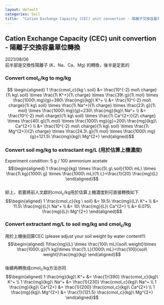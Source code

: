 ```yaml
---
layout: default
categories: Soil
title:  "Cation Exchange Capacity (CEC) unit convertion - 陽離子交換容量單位轉換"
---  
```

## Cation Exchange Capacity (CEC) unit convertion - 陽離子交換容量單位轉換  
2021/08/06  
前半部是交換性陽離子 (K、Na、Ca、Mg) 的轉換，後半是定氮的
### Convert cmol<sub>c</sub>/kg to mg/kg  
$$ \begin{aligned} 
1 \frac{cmol_c}{kg \ soil} &= \frac{10^{-2} mol\ charge}{1\ kg\ soil} \times \frac{1\ K^+}{1\ charge} \times \frac{39\ g}{1\ mol} \times \frac{1000\ mg}{g}=390\ \frac{mg}{kg}\ K^+ \\
&= \frac{10^{-2} mol\ charge}{1\ kg\ soil} \times \frac{1\ Na^+}{1\ charge} \times \frac{23\ g}{1\ mol} \times \frac{1000\ mg}{g}=230\ \frac{mg}{kg}\ Na^+ \\
&= \frac{10^{-2} mol\ charge}{1\ kg\ soil} \times \frac{1\ Ca^{2+}}{2\ charge} \times \frac{40\ g}{1\ mol} \times \frac{1000\ mg}{g}=200\ \frac{mg}{kg}\ Ca^{2+} \\
&= \frac{10^{-2} mol\ charge}{1\ kg\ soil} \times \frac{1\ Mg^{2+}}{2\ charge} \times \frac{24.3\ g}{1\ mol} \times \frac{1000\ mg}{g}=121.5\ \frac{mg}{kg}\ Mg^{2+} 
\end{aligned}$$  
  
### Convert soil mg/kg to extractant mg/L (用於估算上機濃度)  
Experiment condition: 5 g / 100 ammonium acetate    
$$\begin{aligned}
1 \frac{mg}{kg} \times \frac{5\ g\ soil}{100\ mL} \times \frac{1\ kg}{1000\ g} \times \frac{1000\ mL}{1\ L}=\frac{1}{20} \frac{mg}{L}
\end{aligned}$$  
綜上，若要將前人文獻的cmol<sub>c</sub>/kg用於估算上機濃度則可直接轉換如下  
$$\begin{aligned} 
1 \frac{cmol_c}{kg \ soil} 
&= 19.5\ \frac{mg}{L}\ K^+ \\
&= 11.5\ \frac{mg}{L}\ Na^+ \\
&= 10\ \frac{mg}{L}\ Ca^{2+} \\
&= 6.075\ \frac{mg}{L}\ Mg^{2+} 
\end{aligned}$$
  
### Convert extractant mg/L to soil mg/kg and cmol<sub>c</sub>/kg
用於上機後回算CEC (please adjust your soil weight by water content!!)  
$$\begin{aligned}
1\frac{mg}{L} \times \frac{100\ mL}{soil\ weight}\times \frac{1000\ g}{1\ kg}\times \frac{1\ L}{1000\ mL}=\frac{100}{soil\ weight}\frac{mg}{kg}
\end{aligned}$$  
後續再轉換成cmol<sub>c</sub>/kg方法亦同  
$$\begin{aligned}
1 \frac{mg}{kg}\ K^+ &= \frac{1}{390} \frac{cmol_c}{kg}\ K^+ \\
1 \frac{mg}{kg}\ Na^+ &= \frac{1}{230} \frac{cmol_c}{kg}\ Na^+ \\
1 \frac{mg}{kg}\ Ca^{2+} &= \frac{1}{200} \frac{cmol_c}{kg}\ Ca^{2+} \\
1 \frac{mg}{kg}\ Mg^{2+} &= \frac{1}{121.5} \frac{cmol_c}{kg}\ Mg^{2+}
\end{aligned}$$ 




